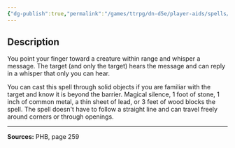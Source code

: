 ```yaml
---
{"dg-publish":true,"permalink":"/games/ttrpg/dn-d5e/player-aids/spells/cantrips/message/","tags":["ttrpg/dnd/5e","verbal","somatic","material","communication","social","spell"],"noteIcon":""}
---
```


## Description
You point your finger toward a creature within range and whisper a message.
The target (and only the target) hears the message and can reply in a whisper that only you can hear.

You can cast this spell through solid objects if you are familiar with the target and know it is beyond the barrier.
Magical silence, 1 foot of stone, 1 inch of common metal, a thin sheet of lead, or 3 feet of wood blocks the spell.
The spell doesn't have to follow a straight line and can travel freely around corners or through openings.

---

**Sources:** PHB, page 259
